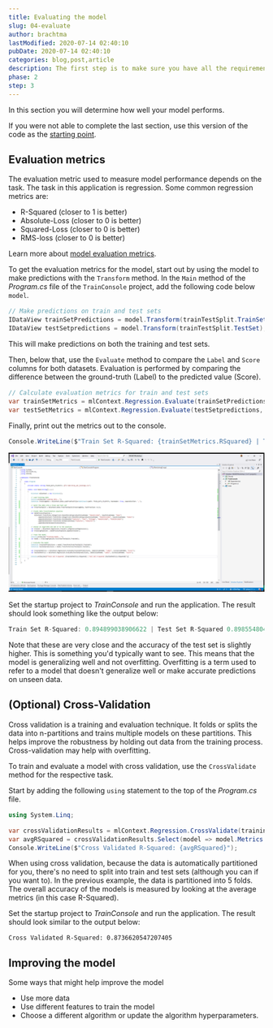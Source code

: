```yaml
---
title: Evaluating the model
slug: 04-evaluate
author: brachtma
lastModified: 2020-07-14 02:40:10
pubDate: 2020-07-14 02:40:10
categories: blog,post,article
description: The first step is to make sure you have all the requirements and to clone the workshop source code.
phase: 2
step: 3
---
```


In this section you will determine how well your model performs.

If you were not able to complete the last section, use this version of the code as the [starting point](https://github.com/luisquintanilla/mlnet-workshop-guide/archive/2-2.zip).

## Evaluation metrics

The evaluation metric used to measure model performance depends on the task. The task in this application is regression. Some common regression metrics are:

- R-Squared (closer to 1 is better)
- Absolute-Loss (closer to 0 is better)
- Squared-Loss (closer to 0 is better)
- RMS-loss (closer to 0 is better)

Learn more about [model evaluation metrics](https://docs.microsoft.com/dotnet/machine-learning/resources/metrics).

To get the evaluation metrics for the model, start out by using the model to make predictions with the `Transform` method. In the `Main` method of the *Program.cs* file of the `TrainConsole` project, add the following code below `model`.

```csharp
// Make predictions on train and test sets
IDataView trainSetPredictions = model.Transform(trainTestSplit.TrainSet);
IDataView testSetpredictions = model.Transform(trainTestSplit.TestSet);
```

This will make predictions on both the training and test sets.

Then, below that, use the `Evaluate` method to compare the `Label` and `Score` columns for both datasets. Evaluation is performed by comparing the difference between the ground-truth (Label) to the predicted value (Score).

```csharp
// Calculate evaluation metrics for train and test sets
var trainSetMetrics = mlContext.Regression.Evaluate(trainSetPredictions, labelColumnName: "Label", scoreColumnName: "Score");
var testSetMetrics = mlContext.Regression.Evaluate(testSetpredictions, labelColumnName: "Label", scoreColumnName: "Score");
```

Finally, print out the metrics out to the console.

```csharp
Console.WriteLine($"Train Set R-Squared: {trainSetMetrics.RSquared} | Test Set R-Squared {testSetMetrics.RSquared}");
```

![Evaluate the model](./media/evaluate-model.png)

Set the startup project to *TrainConsole* and run the application. The result should look something like the output below:

```csharp
Train Set R-Squared: 0.894899038906622 | Test Set R-Squared 0.8985548041404988
```

Note that these are very close and the accuracy of the test set is slightly higher. This is something you'd typically want to see. This means that the model is generalizing well and not overfitting. Overfitting is a term used to refer to a model that doesn't generalize well or make accurate predictions on unseen data.

## (Optional) Cross-Validation

Cross validation is a training and evaluation technique. It folds or splits the data into n-partitions and trains multiple models on these partitions. This helps improve the robustness by holding out data from the training process. Cross-validation may help with overfitting.

To train and evaluate a model with cross validation, use the `CrossValidate` method for the respective task.

Start by adding the following `using` statement to the top of the *Program.cs* file.

```csharp
using System.Linq;
```

```csharp
var crossValidationResults = mlContext.Regression.CrossValidate(trainingData, trainingPipeline, numberOfFolds: 5);
var avgRSquared = crossValidationResults.Select(model => model.Metrics.RSquared).Average();
Console.WriteLine($"Cross Validated R-Squared: {avgRSquared}");
```

When using cross validation, because the data is automatically partitioned for you, there's no need to split into train and test sets (although you can if you want to). In the previous example, the data is partitioned into 5 folds. The overall accuracy of the models is measured by looking at the average metrics (in this case R-Squared).

Set the startup project to *TrainConsole* and run the application. The result should look similar to the output below:

```text
Cross Validated R-Squared: 0.8736620547207405
```

## Improving the model

Some ways that might help improve the model

- Use more data
- Use different features to train the model
- Choose a different algorithm or update the algorithm hyperparameters.